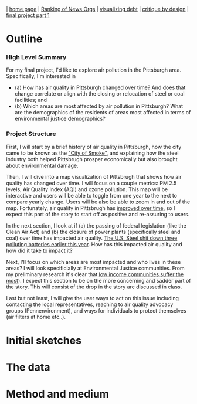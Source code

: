 | [home page](https://itsmeriem.github.io/Meriem/) | [Ranking of News Orgs](news-ranking.md) | [visualizing debt](visualizing-debt.md) | [critique by design](critique-by-design.md) | [final project part 1](final-project-part1.md)


# Outline

### High Level Summary
For my final project, I'd like to explore air pollution in the Pittsburgh area. Specifically, I'm interested in 
- (a) How  has air quality in Pittsburgh changed over time? And does that change correlate or align with the closing or relocation of steel or coal facilities; and
- (b) Which areas are most affected by air pollution in Pittsburgh? What are the demographics of the residents of areas most affected in terms of environmental justice demographics?

### Project Structure
First, I will start by a brief history of air quality in Pittsburgh, how the city came to be known as the ["City of Smoke"](https://e360.yale.edu/features/for-low-income-pittsburgh-clean-air-remains-an-elusive-goal), and explaining how the steel industry both helped Pittsbrugh prosper economically but also brought about environmental damage.

Then, I will dive into a map visualization of Pittsbrugh that shows how air quality has changed over time. I will focus on a couple metrics: PM 2.5 levels, Air Quality Index (AQI) and ozone pollution. This map will be interactive and users will be able to toggle from one year to the next to compare  yearly change. Users will be also be able to zoom in and out of the map. Fortunately, air quality in Pittsbrugh has [improved over time](https://e360.yale.edu/features/for-low-income-pittsburgh-clean-air-remains-an-elusive-goal), so I expect this part of the story to start off as positive and re-assuring to users.

In the next section, I look at if (a) the passing of federal legislation (like the Clean Air Act) and (b) the closure of power plants (specifically steel and coal) over time has impacted air quality. [The U.S. Steel shit down three polluting batteries earlier this year](https://www.cbsnews.com/pittsburgh/news/dangerous-for-peoples-health-american-lung-association-report-puts-pittsburgh-among-worst-places-for-air-quality/). How has this impacted air quality and how did it take to impact it?

Next, I'll focus on which areas are most impacted and who lives in these areas? I will look specificially at Environmental Justice communities. From my preliminary research it's clear that [low income communities suffer the most](https://e360.yale.edu/features/for-low-income-pittsburgh-clean-air-remains-an-elusive-goal)). I expect this section to be on the more concerning and sadder part of the story. This will consist of the drop in the story arc discussed in class. 

Last but not least, I will give the user ways to act on this issue including contacting the local representatives, reaching to air quality advocacy groups (Pennenvironment), and ways for individuals to protect themselves (air filters at home etc..).

# Initial sketches

# The data

# Method and medium
